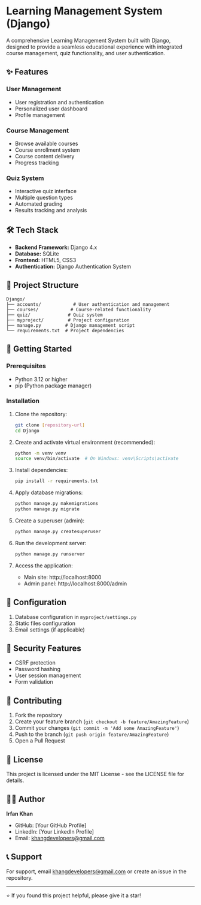 # Learning Management System (Django)

A comprehensive Learning Management System built with Django, designed to provide a seamless educational experience with integrated course management, quiz functionality, and user authentication.

## ✨ Features

### User Management
- User registration and authentication
- Personalized user dashboard
- Profile management

### Course Management
- Browse available courses
- Course enrollment system
- Course content delivery
- Progress tracking

### Quiz System
- Interactive quiz interface
- Multiple question types
- Automated grading
- Results tracking and analysis

## 🛠️ Tech Stack

- **Backend Framework:** Django 4.x
- **Database:** SQLite
- **Frontend:** HTML5, CSS3
- **Authentication:** Django Authentication System

## 📁 Project Structure

```
Django/
├── accounts/            # User authentication and management
├── courses/            # Course-related functionality
├── quiz/              # Quiz system
├── myproject/         # Project configuration
├── manage.py         # Django management script
└── requirements.txt  # Project dependencies
```

## 🚀 Getting Started

### Prerequisites
- Python 3.12 or higher
- pip (Python package manager)

### Installation

1. Clone the repository:
   ```bash
   git clone [repository-url]
   cd Django
   ```

2. Create and activate virtual environment (recommended):
   ```bash
   python -m venv venv
   source venv/bin/activate  # On Windows: venv\Scripts\activate
   ```

3. Install dependencies:
   ```bash
   pip install -r requirements.txt
   ```

4. Apply database migrations:
   ```bash
   python manage.py makemigrations
   python manage.py migrate
   ```

5. Create a superuser (admin):
   ```bash
   python manage.py createsuperuser
   ```

6. Run the development server:
   ```bash
   python manage.py runserver
   ```

7. Access the application:
   - Main site: http://localhost:8000
   - Admin panel: http://localhost:8000/admin

## 🔧 Configuration

1. Database configuration in `myproject/settings.py`
2. Static files configuration
3. Email settings (if applicable)

## 🔐 Security Features

- CSRF protection
- Password hashing
- User session management
- Form validation

## 🤝 Contributing

1. Fork the repository
2. Create your feature branch (`git checkout -b feature/AmazingFeature`)
3. Commit your changes (`git commit -m 'Add some AmazingFeature'`)
4. Push to the branch (`git push origin feature/AmazingFeature`)
5. Open a Pull Request

## 📝 License

This project is licensed under the MIT License - see the LICENSE file for details.

## 👨‍💻 Author

**Irfan Khan**

- GitHub: [Your GitHub Profile]
- LinkedIn: [Your LinkedIn Profile]
- Email: khangdevelopers@gmail.com

## 📞 Support

For support, email khangdevelopers@gmail.com or create an issue in the repository.

---
⭐️ If you found this project helpful, please give it a star!
